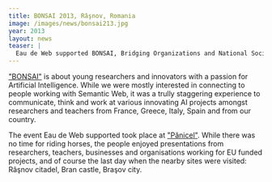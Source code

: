 ```yaml
---
title: BONSAI 2013, Râşnov, Romania
image: /images/news/bonsai213.jpg
year: 2013
layout: news
teaser: |
  Eau de Web supported BONSAI, Bridging Organizations and National Societies in Artificial Intelligence. We spent a few days in the mountains surrounded by wonderful people from France, Greece, Italy, Romania and Spain, highly skilled in AI.
---
```

["BONSAI"][bonsai] is about young researchers and innovators with a passion for Artificial Intelligence. While we were mostly interested in connecting to people working with Semantic Web,
it was a trully staggering experience to communicate, think and work at various innovating AI projects amongst researchers and teachers from France, Greece, Italy, Spain and from our country.

The event Eau de Web supported took place at ["Pănicel"][panicel]. While there was no time for riding horses, the people enjoyed presentations from researchers, teachers, businesses and organisations
working for EU funded projects, and of course the last day when the nearby sites were visited: Râşnov citadel, Bran castle, Braşov city.


[bonsai]: http://bonsai.aria-romania.org/
[panicel]: http://panicel.ro/en/
